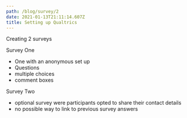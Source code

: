 ```yaml
---
path: /blog/survey/2
date: 2021-01-13T21:11:14.607Z
title: Setting up Qualtrics
---
```


Creating 2 surveys

Survey One

- One with an anonymous set up
- Questions
- multiple choices
- comment boxes

Survey Two
- optional survey were participants opted to share their contact details
- no possible way to link to previous survey answers
